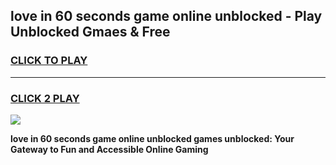 
## love in 60 seconds game online unblocked - Play Unblocked Gmaes & Free
<h3>
<a href="https://premium.freeplayer.one?title=love_in_60_seconds_game_online_unblocked&ref=19F">CLICK TO PLAY</a></h3>
<hr>

<h3>
<a href="https://premium.freeplayer.one?title=love_in_60_seconds_game_online_unblocked&ref=19F">CLICK 2 PLAY</a>
  
</h3>

<a href="https://premium.freeplayer.one?title=love_in_60_seconds_game_online_unblocked&ref=19F/"><img src="https://clearcache.store/games.png"></a>


**love in 60 seconds game online unblocked games unblocked: Your Gateway to Fun and Accessible Online Gaming**
